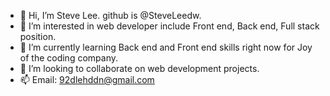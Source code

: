 - 👋 Hi, I’m Steve Lee. github is @SteveLeedw. 
- 👀 I’m interested in web developer include Front end, Back end, Full stack position.
- 🌱 I’m currently learning Back end and Front end skills right now for Joy of the coding company.
- 💞️ I’m looking to collaborate on web development projects.
- 📫 Email: 92dlehddn@gmail.com

<!---
SteveLeedw/SteveLeedw is a ✨ special ✨ repository because its `README.md` (this file) appears on your GitHub profile.
You can click the Preview link to take a look at your changes.
--->
